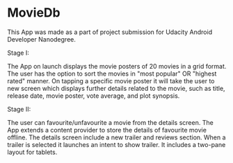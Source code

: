 # MovieDb

This App was made as a part of project submission for Udacity Android Developer Nanodegree.

Stage I:

The App on launch displays the movie posters of 20 movies in a grid format.
The user has the option to sort the movies in "most popular" OR "highest rated" manner. 
On tapping a specific movie poster it will take the user to new screen which displays further details related to the movie, such as title, release date, movie poster, vote average, and plot synopsis.

Stage II:

The user can favourite/unfavourite a movie from the details screen.
The App extends a content provider to store the details of favourite movie offline.
The details screen include a new trailer and reviews section.
When a trailer is selected it launches an intent to show trailer.
It includes a two-pane layout for tablets.
